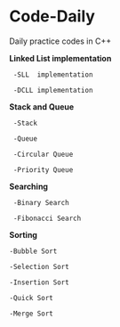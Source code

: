 # Code-Daily

  Daily practice codes in C++
  
  
  **Linked List implementation**

     -SLL  implementation
  
     -DCLL implementation
  
  **Stack and Queue**
  
     -Stack 
  
     -Queue 
  
     -Circular Queue 
  
     -Priority Queue 
  
  **Searching**
  
     -Binary Search
  
     -Fibonacci Search
  
  **Sorting**
  
    -Bubble Sort
  
    -Selection Sort
  
    -Insertion Sort
  
    -Quick Sort
  
    -Merge Sort
